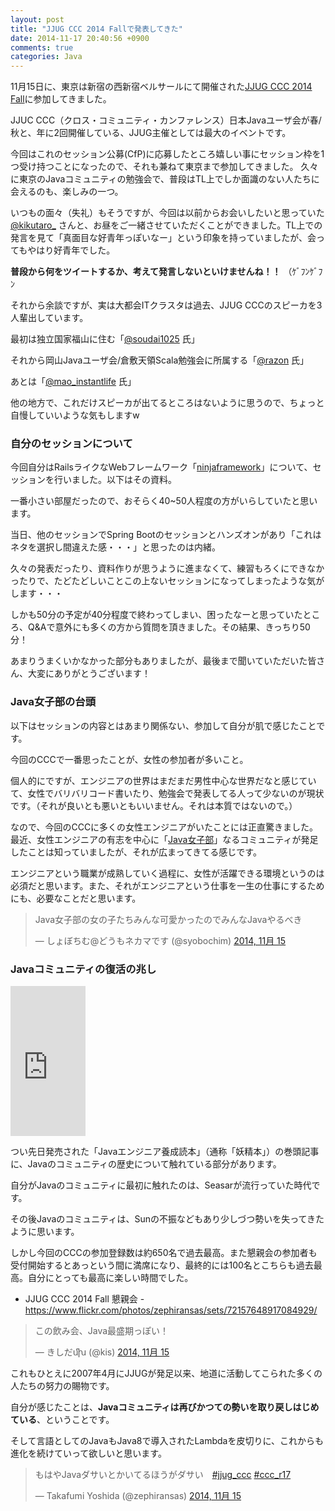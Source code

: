```yaml
---
layout: post
title: "JJUG CCC 2014 Fallで発表してきた"
date: 2014-11-17 20:40:56 +0900
comments: true
categories: Java
---
```


11月15日に、東京は新宿の西新宿ベルサールにて開催された[JJUG CCC 2014 Fall](http://www.java-users.jp/?page_id=1284)に参加してきました。

JJUC CCC（クロス・コミュニティ・カンファレンス）日本Javaユーザ会が春/秋と、年に2回開催している、JJUG主催としては最大のイベントです。

今回はこれのセッション公募(CfP)に応募したところ嬉しい事にセッション枠を1つ受け持つことになったので、それも兼ねて東京まで参加してきました。
久々に東京のJavaコミュニティの勉強会で、普段はTL上でしか面識のない人たちに会えるのも、楽しみの一つ。

いつもの面々（失礼）もそうですが、今回は以前からお会いしたいと思っていた [@kikutaro_](https://twitter.com/kikutaro_) さんと、お昼をご一緒させていただくことができました。TL上での発言を見て「真面目な好青年っぽいなー」という印象を持っていましたが、会ってもやはり好青年でした。

**普段から何をツイートするか、考えて発言しないといけませんね！！** （ｹﾞﾌﾝｹﾞﾌﾝ

それから余談ですが、実は大都会ITクラスタは過去、JJUG CCCのスピーカを3人輩出しています。

最初は独立国家福山に住む「[@soudai1025](https://twitter.com/soudai1025) 氏」

それから岡山Javaユーザ会/倉敷天領Scala勉強会に所属する「[@razon](https://twitter.com/razon) 氏」

あとは「[@mao_instantlife](https://twitter.com/mao_instantlife) 氏」

他の地方で、これだけスピーカが出てるところはないように思うので、ちょっと自慢していいような気もしますw

### 自分のセッションについて

今回自分はRailsライクなWebフレームワーク「[ninjaframework](http://www.ninjaframework.org/)」について、セッションを行いました。以下はその資料。

<script async class="speakerdeck-embed" data-id="425e04e04edd01329d885e31c290001e" data-ratio="1.33333333333333" src="//speakerdeck.com/assets/embed.js"></script>

一番小さい部屋だったので、おそらく40~50人程度の方がいらしていたと思います。

当日、他のセッションでSpring Bootのセッションとハンズオンがあり「これはネタを選択し間違えた感・・・」と思ったのは内緒。

久々の発表だったり、資料作りが思うように進まなくて、練習もろくにできなかったりで、たどたどしいことこの上ないセッションになってしまったような気がします・・・

しかも50分の予定が40分程度で終わってしまい、困ったなーと思っていたところ、Q&Aで意外にも多くの方から質問を頂きました。その結果、きっちり50分！

あまりうまくいかなかった部分もありましたが、最後まで聞いていただいた皆さん、大変にありがとうございます！

### Java女子部の台頭

以下はセッションの内容とはあまり関係ない、参加して自分が肌で感じたことです。

今回のCCCで一番思ったことが、女性の参加者が多いこと。

個人的にですが、エンジニアの世界はまだまだ男性中心な世界だなと感じていて、女性でバリバリコード書いたり、勉強会で発表してる人って少ないのが現状です。（それが良いとも悪いともいいません。それは本質ではないので。）

なので、今回のCCCに多くの女性エンジニアがいたことには正直驚きました。最近、女性エンジニアの有志を中心に「[Java女子部](http://javajo.doorkeeper.jp/)」なるコミュニティが発足したことは知っていましたが、それが広まってきてる感じです。

エンジニアという職業が成熟していく過程に、女性が活躍できる環境というのは必須だと思います。また、それがエンジニアという仕事を一生の仕事にするためにも、必要なことだと思います。

<blockquote class="twitter-tweet" lang="ja"><p>Java女子部の女の子たちみんな可愛かったのでみんなJavaやるべき</p>&mdash; しょぼちむ@どうもネカマです (@syobochim) <a href="https://twitter.com/syobochim/status/533626307267928065">2014, 11月 15</a></blockquote>
<script async src="//platform.twitter.com/widgets.js" charset="utf-8"></script>



### Javaコミュニティの復活の兆し

<iframe src="http://rcm-fe.amazon-adsystem.com/e/cm?lt1=_blank&bc1=000000&IS2=1&bg1=FFFFFF&fc1=000000&lc1=0000FF&t=zephiransas-22&o=9&p=8&l=as4&m=amazon&f=ifr&ref=ss_til&asins=4774169315" style="width:120px;height:240px;" scrolling="no" marginwidth="0" marginheight="0" frameborder="0"></iframe>

つい先日発売された「Javaエンジニア養成読本」（通称「妖精本」）の巻頭記事に、Javaのコミュニティの歴史について触れている部分があります。

自分がJavaのコミュニティに最初に触れたのは、Seasarが流行っていた時代です。

その後Javaのコミュニティは、Sunの不振などもあり少しづつ勢いを失ってきたように思います。

しかし今回のCCCの参加登録数は約650名で過去最高。また懇親会の参加者も受付開始するとあっという間に満席になり、最終的には100名とこちらも過去最高。自分にとっても最高に楽しい時間でした。

- JJUG CCC 2014 Fall 懇親会 - https://www.flickr.com/photos/zephiransas/sets/72157648917084929/

<blockquote class="twitter-tweet" lang="ja"><p>この飲み会、Java最盛期っぽい！</p>&mdash; きしだﬗ (@kis) <a href="https://twitter.com/kis/status/533619083271352322">2014, 11月 15</a></blockquote>
<script async src="//platform.twitter.com/widgets.js" charset="utf-8"></script>

これもひとえに2007年4月にJJUGが発足以来、地道に活動してこられた多くの人たちの努力の賜物です。

自分が感じたことは、**Javaコミュニティは再びかつての勢いを取り戻しはじめている**、ということです。

そして言語としてのJavaもJava8で導入されたLambdaを皮切りに、これからも進化を続けていって欲しいと思います。

<blockquote class="twitter-tweet" lang="ja"><p>もはやJavaダサいとかいてるほうがダサい　<a href="https://twitter.com/hashtag/jjug_ccc?src=hash">#jjug_ccc</a> <a href="https://twitter.com/hashtag/ccc_r17?src=hash">#ccc_r17</a></p>&mdash; Takafumi Yoshida (@zephiransas) <a href="https://twitter.com/zephiransas/status/533561483234267136">2014, 11月 15</a></blockquote>
<script async src="//platform.twitter.com/widgets.js" charset="utf-8"></script>